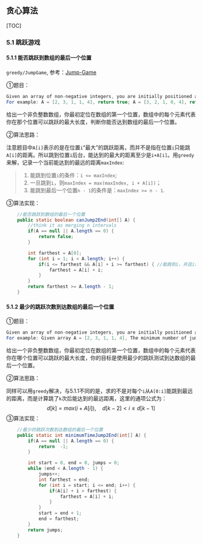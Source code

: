 ## 贪心算法

[TOC]

### 5.1 跳跃游戏

#### 5.1.1 能否跳跃到数组的最后一个位置

`greedy/JumpGame`, 参考：[Jump-Game](https://github.com/LRH1993/android_interview/blob/master/algorithm/LeetCode/Greedy/Jump-Game.md)

①题目：

```java
Given an array of non-negative integers, you are initially positioned at the first index of the array. Each element in the array represents your maximum jump length at that position. Determine if you are able to reach the last index.
For example: A = [2, 3, 1, 1, 4], return true; A = [3, 2, 1, 0, 4], return false.
```

给出一个非负整数数组，你最初定位在数组的第一个位置，数组中的每个元素代表你在那个位置可以跳跃的最大长度，判断你能否达到数组的最后一个位置。

②算法思路：

注意题目中`A[i]`表示的是在位置`i`“最大”的跳跃距离，而并不是指在位置`i`只能跳`A[i]`的距离。所以跳到位置`i`后台，能达到的最大的距离至少是`i+A[i]`。用`greedy`来解，记录一个当前能达到的最远的距离`maxIndex`:

> 1. 能跳到位置`i`的条件：`i <= maxIndex`;
> 2. 一旦跳到`i`，则`maxIndex = max(maxIndex, i + A[i])`；
> 3. 能跳到最后一个位置`n - 1`的条件是：`maxIndex >= n - 1`.

③算法实现：

```java
    //能否跳跃到数组的最后一个位置
    public static boolean canJump2End(int[] A) {
        //think it as merging n intervals
        if(A == null || A.length == 0) {
            return false;
        }

        int farthest = A[0];
        for (int i = 1; i < A.length; i++) {
            if(i <= farthest && A[i] + i >= farthest) { //能跳到i，并且i位置处能跳得更远
                farthest = A[i] + i;
            }
        }
        return farthest >= A.length - 1;
    }
```

#### 5.1.2 最少的跳跃次数到达数组的最后一个位置

①题目：

```java
Given an array of non-negative integers, you are initially positioned at the first index of the array. Each element in the array represents your maximum jump length at that position.Your goal is to reach the last index in the minimum number of jumps.
For example: Given array A = [2, 3, 1, 1, 4], The minimum number of jumps to reach the last index is 2. (Jump 1 step from index 0 to 1, then 3 steps to the last index.)
```

给出一个非负整数数组，你最初定位在数组的第一个位置，数组中的每个元素代表你在哪个位置可以跳跃的最大长度，你的目标是使用最少的跳跃测试到达数组的最后一个位置。

②算法思路：

同样可以用`greedy`解决，与5.1.1不同的是，求的不是对每个`i`从`A[0:i]`能跳到最远的距离，而是计算跳了`k`次后能达到的最远距离，这里的通项公式为：
$$
d[k] = max(i + A[i]), \quad d[k - 2] < i \leq d[k - 1]
$$
③算法实现：

```java
    //最少的跳跃次数到达数组的最后一个位置
    public static int minimumTimeJump2End(int[] A) {
        if(A == null || A.length == 0) {
            return  -1;
        }

        int start = 0, end = 0, jumps = 0;
        while (end < A.length - 1) {
            jumps++;
            int farthest = end;
            for (int i = start; i <= end; i++) {
                if(A[i] + i > farthest) {
                    farthest = A[i] + i;
                }
            }
            start = end + 1;
            end = farthest;
        }
        return jumps;
    }
```

